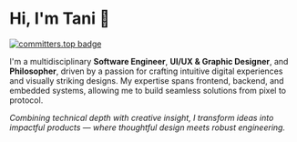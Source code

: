 # Hi, I'm Tani 👋

[![committers.top badge](https://user-badge.committers.top/congo_kinshasa/Tani243.svg)](https://user-badge.committers.top/congo_kinshasa/Tani243)

I'm a multidisciplinary **Software Engineer**, **UI/UX & Graphic Designer**, and **Philosopher**, driven by a passion for crafting intuitive digital experiences and visually striking designs. My expertise spans frontend, backend, and embedded systems, allowing me to build seamless solutions from pixel to protocol.

*Combining technical depth with creative insight, I transform ideas into impactful products — where thoughtful design meets robust engineering.*
